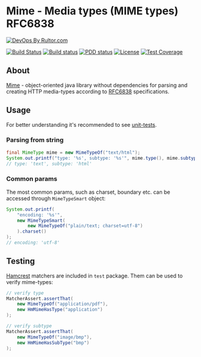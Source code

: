 # Mime - Media types (MIME types) RFC6838

[![DevOps By Rultor.com](http://www.rultor.com/b/g4s8/mime)](http://www.rultor.com/p/g4s8/mime)

[![Build Status](https://img.shields.io/travis/g4s8/mime.svg?style=flat-square)](https://travis-ci.org/g4s8/mime)
[![Build status](https://ci.appveyor.com/api/projects/status/9mk57am5d3r70geo?svg=true)](https://ci.appveyor.com/project/g4s8/mime)
[![PDD status](http://www.0pdd.com/svg?name=g4s8/mime)](http://www.0pdd.com/p?name=g4s8/mime)
[![License](https://img.shields.io/github/license/g4s8/mime.svg?style=flat-square)](https://github.com/g4s8/mime/blob/master/LICENSE.txt)
[![Test Coverage](https://img.shields.io/codecov/c/github/g4s8/mime.svg?style=flat-square)](https://codecov.io/github/g4s8/mime?branch=master)

## About
[Mime](https://github.com/g4s8/mime) - object-oriented java library without dependencies for parsing and creating
HTTP media-types according to [RFC6838](https://tools.ietf.org/html/rfc6838) specifications.

## Usage
For better understanding it's recommended to see [unit-tests](https://github.com/g4s8/mime/blob/master/src/test/java/com/g4s8/mime/).

### Parsing from string
```java
final MimeType mime = new MimeTypeOf("text/html");
System.out.printf("type: '%s', subtype: '%s'", mime.type(), mime.subtype());
// type: 'text', subtype: 'html'
```
### Common params
The most common params, such as charset, boundary etc. can be accessed through `MimeTypeSmart` object:
```java
System.out.printf(
    "encoding: '%s'",
    new MimeTypeSmart(
        new MimeTypeOf("plain/text; charset=utf-8")
    ).charset()
);
// encoding: 'utf-8'
```

## Testing
[Hamcrest](http://hamcrest.org/JavaHamcrest/) matchers are included in `test` package. Them can be used to verify mime-types:
```java
// verify type
MatcherAssert.assertThat(
    new MimeTypeOf("application/pdf"),
    new HmMimeHasType("application")
);

// verify subtype
MatcherAssert.assertThat(
    new MimeTypeOf("image/bmp"),
    new HmMimeHasSubType("bmp")
);
```
